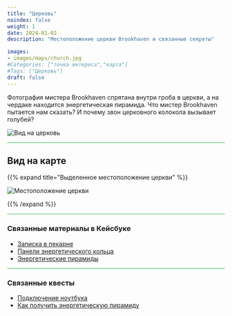 ```yaml
---
title: "Церковь"
noindex: false
weight: 1
date: 2024-01-02
description: "Местоположение церкви Brookhaven и связанные секреты"

images:
- images/maps/church.jpg
#Categories: ["точка интереса","карта"]
#Tags: ["Церковь"]
draft: false
--- 
```



Фотография мистера Brookhaven спрятана внутри гроба в церкви, а на чердаке находится энергетическая пирамида. Что мистер Brookhaven пытается нам сказать? И почему звон церковного колокола вызывает голубей?

![Вид на церковь](/images/maps/church.jpg)

<hr style="background-color: #28b44c" size=8>

## Вид на карте

{{% expand title="Выделенное местоположение церкви" %}}

![Местоположение церкви](/images/maps/church.png)

{{% /expand %}}

<hr style="background-color: #28b44c" size=8>

### Связанные материалы в Кейсбуке

- [Записка в пекарне](/casebook/notes/other/#bakery)
- [Панели энергетического кольца](/casebook/interesting/observations/#energy-ring-panels)
- [Энергетические пирамиды](/casebook/energy_pyramids/)

<hr style="background-color: #28b44c" size=8>

### Связанные квесты

- [Подключение ноутбука](/lore/tools/connect_laptop)
- [Как получить энергетическую пирамиду](/lore/special_tools/energy_pyramid)
